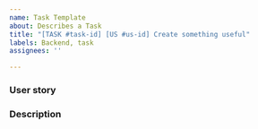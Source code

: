 ```yaml
---
name: Task Template
about: Describes a Task
title: "[TASK #task-id] [US #us-id] Create something useful"
labels: Backend, task
assignees: ''

---
```


### User story

### Description
